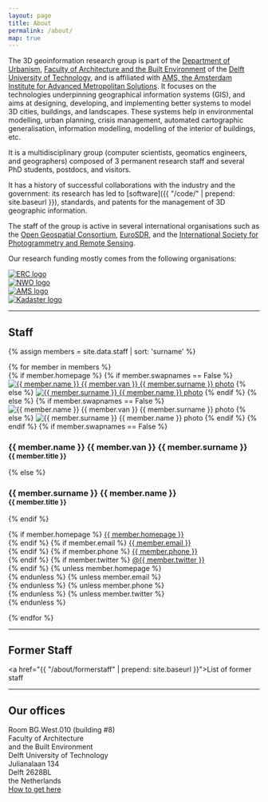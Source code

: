 ```yaml
---
layout: page
title: About
permalink: /about/
map: true
---
```


The 3D geoinformation research group is part of the [Department of Urbanism](https://www.tudelft.nl/en/architecture-and-the-built-environment/about-the-faculty/departments/urbanism/), [Faculty of Architecture and the Built Environment](http://www.bk.tudelft.nl) of the [Delft University of Technology](http://www.tudelft.nl), and is affiliated with [AMS, the Amsterdam Institute for Advanced Metropolitan Solutions](http://www.ams-institute.org). 
It focuses on the technologies underpinning geographical information systems (GIS), and aims at designing, developing, and implementing better systems to model 3D cities, buildings, and landscapes.
These systems help in environmental modelling, urban planning, crisis management, automated cartographic generalisation, information modelling, modelling of the interior of buildings, etc.

It is a multidisciplinary group (computer scientists, geomatics engineers, and geographers) composed of 3 permanent research staff and several PhD students, postdocs, and visitors.

It has a history of successful collaborations with the industry and the government: its research has led to [software]({{ "/code/" |  prepend: site.baseurl }}), standards, and patents for the management of 3D geographic information.

The staff of the group is active in several international organisations such as the [Open Geospatial Consortium](http://www.opengeospatial.org), [EuroSDR](http://www.eurosdr.net), and the [International Society for Photogrammetry and Remote Sensing](http://www.isprs.org).

Our research funding mostly comes from the following organisations:

<div class="row">
  <div class="col-md-offset-2 col-md-2 col-xs-12"><a href="https://erc.europa.eu"><img class="img-responsive" src="{{ "/img/partners/erc.png" | prepend: site.baseurl }}" alt="ERC logo"/></a></div>
  <div class="col-md-2 col-xs-12"><a href="http://www.stw.nl"><img class="img-responsive" src="{{ "/img/partners/nwo.png" | prepend: site.baseurl }}" alt="NWO logo"/></a></div>
  <div class="col-md-2 col-xs-12"><a href="http://www.ams-institute.org"><img class="img-responsive" src="{{ "/img/partners/ams.png" | prepend: site.baseurl }}" alt="AMS logo"/></a></div>
  <div class="col-md-2 col-xs-12"><a href="http://www.kadaster.nl"><img class="img-responsive" src="{{ "/img/partners/kadaster.png" | prepend: site.baseurl }}" alt="Kadaster logo"/></a></div>
</div>

- - - 

<section id="people">
  <h2>Staff</h2>

  {% assign members = site.data.staff | sort: 'surname' %}

  <div class="row">
    {% for member in members %}
      <div class="col-md-3 col-sm-4 col-xs-8 col-xs-offset-2 col-sm-offset-0 col-md-offset-0">
      {% if member.homepage %}
        {% if member.swapnames == False %}
          <a href="http://{{ member.homepage }}"><img class="img-circle img-responsive" src="{{ "/img/staff/" | append: member.photo | prepend: site.baseurl }}" alt="{{ member.name }} {{ member.van }} {{ member.surname }} photo" /></a>
        {% else %}
          <a href="http://{{ member.homepage }}"><img class="img-circle img-responsive" src="{{ "/img/staff/" | append: member.photo | prepend: site.baseurl }}" alt="{{ member.surname }} {{ member.name }} photo" /></a>
        {% endif %}
      {% else %}
        {% if member.swapnames == False %}
          <img class="img-circle img-responsive" src="{{ "/img/staff/" | append: member.photo | prepend: site.baseurl }}" alt="{{ member.name }} {{ member.van }} {{ member.surname }} photo" />
        {% else %}
          <img class="img-circle img-responsive" src="{{ "/img/staff/" | append: member.photo | prepend: site.baseurl }}" alt="{{ member.surname }} {{ member.name }} photo" />
        {% endif %}
      {% endif %}
      {% if member.swapnames == False %}
        <h3>{{ member.name }} {{ member.van }} {{ member.surname }}<br><small>{{ member.title }}</small></h3>
      {% else %}
        <h3>{{ member.surname }} {{ member.name }}<br><small>{{ member.title }}</small></h3>
      {% endif %}
        <p>
          {% if member.homepage %}
            <i class="fa fa-home"></i> <a href="http://{{ member.homepage }}">{{ member.homepage }}</a><br>
          {% endif %}
          {% if member.email %}
            <i class="fa fa-envelope"></i> <a href="mailto:{{ member.email }}">{{ member.email }}</a><br>
          {% endif %}
          {% if member.phone %}
            <i class="fa fa-phone"></i> <a href="tel:{{ member.phone }}">{{ member.phone }}</a><br>
          {% endif %}
          {% if member.twitter %}
            <i class="fa fa-twitter"></i> <a href="https://twitter.com/{{ member.twitter }}">@{{ member.twitter }}</a><br>
          {% endif %}
          {% unless member.homepage %}
            <br>
          {% endunless %}
          {% unless member.email %}
            <br>
          {% endunless %}
          {% unless member.phone %}
            <br>
          {% endunless %}
          {% unless member.twitter %}
            <br>
          {% endunless %}
        </p>
      </div>
    {% endfor %}
  </div>
</section>

- - - 

<section name="people">
  <h2>Former Staff</h2>

  <a href="{{ "/about/formerstaff" | prepend: site.baseurl }}">List of former staff</a>

</section>

- - -

<section id="where">
  <h2>Our offices</h2>

  <div class="col-md-4">
    <i class="fa fa-map-marker fa-fw">     </i> Room BG.West.010 (building #8) <br>
    <i class="fa fa-map-marker fa-fw fade"></i> Faculty of Architecture <br>
    <i class="fa fa-map-marker fa-fw fade"></i> and the Built Environment<br>
    <i class="fa fa-map-marker fa-fw fade"></i> Delft University of Technology <br>
    <i class="fa fa-map-marker fa-fw fade"></i> Julianalaan 134 <br>
    <i class="fa fa-map-marker fa-fw fade"></i> Delft 2628BL<br>
    <i class="fa fa-map-marker fa-fw fade"></i> the Netherlands <br>
    <i class="fa fa-map-marker fa-fw fade"></i> <a href="http://www.tudelft.nl/en/about-tu-delft/contact-and-accessibility/housing-tu-delft/accessibility/building-8/">How to get here</a>
  </div>
  <div class="col-md-8">
    <div id="map"></div>
  </div>
</section>
<script>
  mapboxgl.accessToken = 'pk.eyJ1Ijoia2Vub2hvcmkiLCJhIjoiTlQyblc2ayJ9.cxdc2HKXV1ZsDL5A-GSHFA';
  var map = new mapboxgl.Map({
    container: 'map',
    style: 'mapbox://styles/kenohori/cim0i33ql00jmbjlw9l1pro1i',
    center: [4.37036640026392, 52.004713684518933],
    zoom: 13.5,
    pitch: 60
  });
  map.addControl(new mapboxgl.NavigationControl());
  var markers = {
    "type": "FeatureCollection",
    "features": [{
      "type": "Feature",
      "properties": {
        "description": "<h3>3D Geoinformation</h3><p>Room BG.West.010</p>",
        "iconSize": [50, 50]
      },
      "geometry": {
        "type": "Point",
        "coordinates": [4.37036640026392, 52.004713684518933]
      }
    }]
  }
  // add markers to map
  markers.features.forEach(function(marker) {
    // create a DOM element for the marker
    var el = document.createElement('div');
    el.className = 'marker';
    el.style.backgroundImage = 'url({{ site.url }}{{ site.baseurl }}/img/map/marker.svg)';
    el.style.width = marker.properties.iconSize[0] + 'px';
    el.style.height = marker.properties.iconSize[1] + 'px';

    el.addEventListener('click', function() {
      var popup = new mapboxgl.Popup({closeOnClick: false})
        .setLngLat(markers.features[0].geometry.coordinates)
        .setHTML(markers.features[0].properties.description)
        .addTo(map);
    });

    // add marker to map
    new mapboxgl.Marker(el, {offset: [-marker.properties.iconSize[0] / 2, -marker.properties.iconSize[1] / 2]})
      .setLngLat(markers.features[0].geometry.coordinates)
      .addTo(map);
  });
</script>
